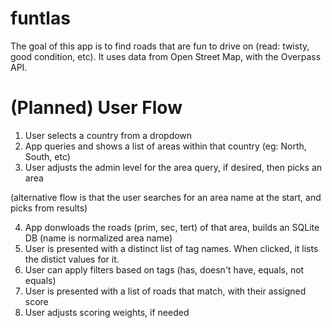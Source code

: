 # funtlas

The goal of this app is to find roads that are fun to drive on (read: twisty, good condition, etc).
It uses data from Open Street Map, with the Overpass API.

# (Planned) User Flow
1. User selects a country from a dropdown
2. App queries and shows a list of areas within that country (eg: North, South, etc)
3. User adjusts the admin level for the area query, if desired, then picks an area

(alternative flow is that the user searches for an area name at the start, and picks from results)

4. App donwloads the roads (prim, sec, tert) of that area, builds an SQLite DB (name is normalized area name)
5. User is presented with a distinct list of tag names. When clicked, it lists the distict values for it.
6. User can apply filters based on tags (has, doesn't have, equals, not equals)
7. User is presented with a list of roads that match, with their assigned score
8. User adjusts scoring weights, if needed
